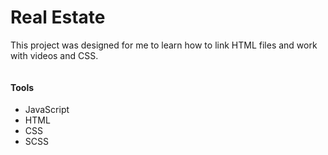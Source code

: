 # Real Estate
 
This project was designed for me to learn how to link HTML files and work with videos and CSS.

<img  align="center" src="https://cdn2.hubspot.net/hubfs/53/Sales_Blog/real-estate-business-compressor.jpg" alt="" />

#### Tools
- JavaScript
- HTML
- CSS
- SCSS

<img src="https://assets.website-files.com/6004b27c6d7afe67ad337db4/6005ec7288abb2fa0241e986_01-home.jpg" alt="" />

